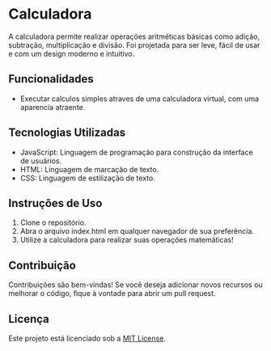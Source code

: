 # Calculadora

A calculadora permite realizar operações aritméticas básicas como adição, subtração, multiplicação e divisão. Foi projetada para ser leve, fácil de usar e com um design moderno e intuitivo.

## Funcionalidades

- Executar calculos simples atraves de uma calculadora virtual, com uma aparencia atraente.

## Tecnologias Utilizadas

  - JavaScript: Linguagem de programação para construção da interface de usuários.
  - HTML: Linguagem de marcação de texto.
  - CSS: Linguagem de estilização de texto.
  
## Instruções de Uso

1. Clone o repositório.
2. Abra o arquivo index.html em qualquer navegador de sua preferência.
3. Utilize a calculadora para realizar suas operações matemáticas!

## Contribuição

Contribuições são bem-vindas! Se você deseja adicionar novos recursos ou melhorar o código, fique à vontade para abrir um pull request.

## Licença

Este projeto está licenciado sob a [MIT License](LICENSE).

